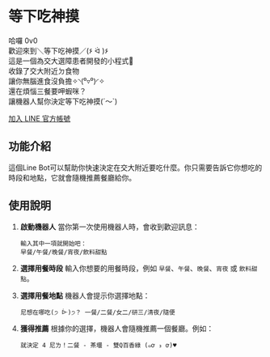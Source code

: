 # 等下吃神摸

哈囉  0v0  
歡迎來到＼等下吃神摸／(۶ ᐛ )۶  
這是一個為交大選障患者開發的小程式🤖  
收錄了交大附近ㄉ食物  
讓你無腦進食沒負擔✧◝(⁰▿⁰)◜✧  
還在煩惱三餐要呷蝦咪？  
讓機器人幫你決定等下吃神摸(´～`)  

[加入 LINE 官方帳號](https://lin.ee/eMI9RWi)

## 功能介紹

這個Line Bot可以幫助你快速決定在交大附近要吃什麼。你只需要告訴它你想吃的時段和地點，它就會隨機推薦餐廳給你。

## 使用說明

1. **啟動機器人**
   當你第一次使用機器人時，會收到歡迎訊息：
   ```
   輸入其中一項就開始吧：
   早餐/午餐/晚餐/宵夜/飲料甜點
   ```

2. **選擇用餐時段**
   輸入你想要的用餐時段，例如 `早餐`、`午餐`、`晚餐`、`宵夜` 或 `飲料甜點`。

3. **選擇用餐地點**
   機器人會提示你選擇地點：
   ```
   尼想在哪吃(੭ ᐕ)੭？ 一餐/二餐/女二/研三/清夜/隨便
   ```

4. **獲得推薦**
   根據你的選擇，機器人會隨機推薦一個餐廳。例如：
   ```
   就決定 4 尼ㄌ！二餐 - 茶壜 - 雙Q百香綠 (๑ơ ₃ ơ)♥
   ```


